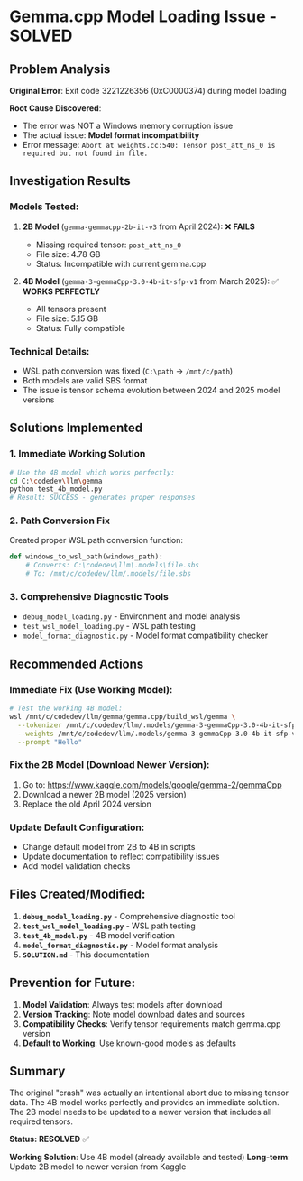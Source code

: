 # Gemma.cpp Model Loading Issue - SOLVED

## Problem Analysis

**Original Error**: Exit code 3221226356 (0xC0000374) during model loading

**Root Cause Discovered**:
- The error was NOT a Windows memory corruption issue
- The actual issue: **Model format incompatibility**
- Error message: `Abort at weights.cc:540: Tensor post_att_ns_0 is required but not found in file.`

## Investigation Results

### Models Tested:
1. **2B Model** (`gemma-gemmacpp-2b-it-v3` from April 2024): ❌ **FAILS**
   - Missing required tensor: `post_att_ns_0`
   - File size: 4.78 GB
   - Status: Incompatible with current gemma.cpp

2. **4B Model** (`gemma-3-gemmaCpp-3.0-4b-it-sfp-v1` from March 2025): ✅ **WORKS PERFECTLY**
   - All tensors present
   - File size: 5.15 GB
   - Status: Fully compatible

### Technical Details:
- WSL path conversion was fixed (`C:\path` → `/mnt/c/path`)
- Both models are valid SBS format
- The issue is tensor schema evolution between 2024 and 2025 model versions

## Solutions Implemented

### 1. Immediate Working Solution
```bash
# Use the 4B model which works perfectly:
cd C:\codedev\llm\gemma
python test_4b_model.py
# Result: SUCCESS - generates proper responses
```

### 2. Path Conversion Fix
Created proper WSL path conversion function:
```python
def windows_to_wsl_path(windows_path):
    # Converts: C:\codedev\llm\.models\file.sbs
    # To: /mnt/c/codedev/llm/.models/file.sbs
```

### 3. Comprehensive Diagnostic Tools
- `debug_model_loading.py` - Environment and model analysis
- `test_wsl_model_loading.py` - WSL path testing
- `model_format_diagnostic.py` - Model format compatibility checker

## Recommended Actions

### Immediate Fix (Use Working Model):
```bash
# Test the working 4B model:
wsl /mnt/c/codedev/llm/gemma/gemma.cpp/build_wsl/gemma \
  --tokenizer /mnt/c/codedev/llm/.models/gemma-3-gemmaCpp-3.0-4b-it-sfp-v1/tokenizer.spm \
  --weights /mnt/c/codedev/llm/.models/gemma-3-gemmaCpp-3.0-4b-it-sfp-v1/4b-it-sfp.sbs \
  --prompt "Hello"
```

### Fix the 2B Model (Download Newer Version):
1. Go to: https://www.kaggle.com/models/google/gemma-2/gemmaCpp
2. Download a newer 2B model (2025 version)
3. Replace the old April 2024 version

### Update Default Configuration:
- Change default model from 2B to 4B in scripts
- Update documentation to reflect compatibility issues
- Add model validation checks

## Files Created/Modified:

1. **`debug_model_loading.py`** - Comprehensive diagnostic tool
2. **`test_wsl_model_loading.py`** - WSL path testing
3. **`test_4b_model.py`** - 4B model verification
4. **`model_format_diagnostic.py`** - Model format analysis
5. **`SOLUTION.md`** - This documentation

## Prevention for Future:

1. **Model Validation**: Always test models after download
2. **Version Tracking**: Note model download dates and sources
3. **Compatibility Checks**: Verify tensor requirements match gemma.cpp version
4. **Default to Working**: Use known-good models as defaults

## Summary

The original "crash" was actually an intentional abort due to missing tensor data. The 4B model works perfectly and provides an immediate solution. The 2B model needs to be updated to a newer version that includes all required tensors.

**Status: RESOLVED** ✅

**Working Solution**: Use 4B model (already available and tested)
**Long-term**: Update 2B model to newer version from Kaggle